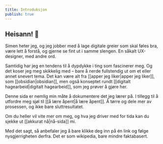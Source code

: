 ```yaml
---
title: Introduksjon
publish: true
---
```


## Heisann! 👋

Simen heter jeg, og jeg jobber med å lage digitale greier som skal føles bra, være lett å forstå, og gjerne se fint ut i samme slengen. En såkalt UX-designer, med andre ord.

Samtidig har jeg en tendens til å dypdykke i ting som fascinerer meg. Og det koser jeg meg skikkelig med – bare å nerde fullstendig ut om et eller annet snevert tema. Det kan være alt fra [[apper jeg liker|apper jeg liker]], som [[obsidian|obsidian]], men også konseptet rundt [[digitalt hagearbeid|digitalt hagearbeid]], som jeg prøver å gjøre her.

Denne sida er nemlig min måte å dokumentere det jeg lærer på. I tillegg til å utfordre meg sjøl til [[å lære åpent|å lære åpent]]. Å tørre og dele mer av prosessen, og ikke bare sluttresultatet.

Om du heller vil vite mer om meg, og hva jeg driver med for tida kan du sjekke ut [[akkurat nå|nå-sida]] mi.

Med det sagt, så anbefaler jeg å bare klikke deg inn på én link og følge nysgjerrigheten derfra. Det er som wikipedia, bare mindre faktabasert.
